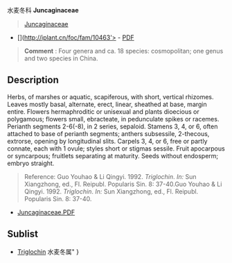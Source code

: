 水麦冬科 **Juncaginaceae**

> [Juncaginaceae](http://www.iplant.cn/info/Juncaginaceae?t=foc)
* [](http://iplant.cn/foc/fam/10463'> - [PDF](http://iplant.cn/foc/pdf/Juncaginaceae.pdf)

> **Comment** : 
> Four genera and ca. 18 species: cosmopolitan; one genus and two species in China.

## Description

Herbs, of marshes or aquatic, scapiferous, with short, vertical rhizomes. Leaves mostly basal, alternate, erect, linear, sheathed at base, margin entire. Flowers hermaphroditic or unisexual and plants dioecious or polygamous; flowers small, ebracteate, in pedunculate spikes or racemes. Perianth segments 2-6(-8), in 2 series, sepaloid. Stamens 3, 4, or 6, often attached to base of perianth segments; anthers subsessile, 2-thecous, extrorse, opening by longitudinal slits. Carpels 3, 4, or 6, free or partly connate, each with 1 ovule; styles short or stigmas sessile. Fruit apocarpous or syncarpous; fruitlets separating at maturity. Seeds without endosperm; embryo straight.

> Reference: 
> Guo Youhao & Li Qingyi. 1992. *Triglochin*. *In:* Sun Xiangzhong, ed., Fl. Reipubl. Popularis Sin. 8: 37-40.Guo Youhao & Li Qingyi. 1992. *Triglochin*. *In:* Sun Xiangzhong, ed., Fl. Reipubl. Popularis Sin. 8: 37-40.

* [Juncaginaceae.PDF](http://iplant.cn/foc/pdf/Juncaginaceae.pdf)

## Sublist

* [Triglochin](http://www.iplant.cn/info/Triglochin?t=foc) 水麦冬属"
}